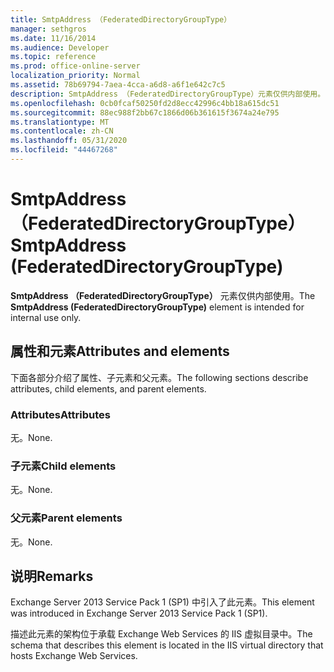 ```yaml
---
title: SmtpAddress （FederatedDirectoryGroupType）
manager: sethgros
ms.date: 11/16/2014
ms.audience: Developer
ms.topic: reference
ms.prod: office-online-server
localization_priority: Normal
ms.assetid: 78b69794-7aea-4cca-a6d8-a6f1e642c7c5
description: SmtpAddress （FederatedDirectoryGroupType）元素仅供内部使用。
ms.openlocfilehash: 0cb0fcaf50250fd2d8ecc42996c4bb18a615dc51
ms.sourcegitcommit: 88ec988f2bb67c1866d06b361615f3674a24e795
ms.translationtype: MT
ms.contentlocale: zh-CN
ms.lasthandoff: 05/31/2020
ms.locfileid: "44467268"
---
```

# <a name="smtpaddress-federateddirectorygrouptype"></a><span data-ttu-id="22bbb-103">SmtpAddress （FederatedDirectoryGroupType）</span><span class="sxs-lookup"><span data-stu-id="22bbb-103">SmtpAddress (FederatedDirectoryGroupType)</span></span>

<span data-ttu-id="22bbb-104">**SmtpAddress （FederatedDirectoryGroupType）** 元素仅供内部使用。</span><span class="sxs-lookup"><span data-stu-id="22bbb-104">The **SmtpAddress (FederatedDirectoryGroupType)** element is intended for internal use only.</span></span> 

## <a name="attributes-and-elements"></a><span data-ttu-id="22bbb-105">属性和元素</span><span class="sxs-lookup"><span data-stu-id="22bbb-105">Attributes and elements</span></span>

<span data-ttu-id="22bbb-106">下面各部分介绍了属性、子元素和父元素。</span><span class="sxs-lookup"><span data-stu-id="22bbb-106">The following sections describe attributes, child elements, and parent elements.</span></span>
  
### <a name="attributes"></a><span data-ttu-id="22bbb-107">Attributes</span><span class="sxs-lookup"><span data-stu-id="22bbb-107">Attributes</span></span>

<span data-ttu-id="22bbb-108">无。</span><span class="sxs-lookup"><span data-stu-id="22bbb-108">None.</span></span>
  
### <a name="child-elements"></a><span data-ttu-id="22bbb-109">子元素</span><span class="sxs-lookup"><span data-stu-id="22bbb-109">Child elements</span></span>

<span data-ttu-id="22bbb-110">无。</span><span class="sxs-lookup"><span data-stu-id="22bbb-110">None.</span></span>
  
### <a name="parent-elements"></a><span data-ttu-id="22bbb-111">父元素</span><span class="sxs-lookup"><span data-stu-id="22bbb-111">Parent elements</span></span>

<span data-ttu-id="22bbb-112">无。</span><span class="sxs-lookup"><span data-stu-id="22bbb-112">None.</span></span>
  
## <a name="remarks"></a><span data-ttu-id="22bbb-113">说明</span><span class="sxs-lookup"><span data-stu-id="22bbb-113">Remarks</span></span>

<span data-ttu-id="22bbb-114">Exchange Server 2013 Service Pack 1 (SP1) 中引入了此元素。</span><span class="sxs-lookup"><span data-stu-id="22bbb-114">This element was introduced in Exchange Server 2013 Service Pack 1 (SP1).</span></span>
  
<span data-ttu-id="22bbb-115">描述此元素的架构位于承载 Exchange Web Services 的 IIS 虚拟目录中。</span><span class="sxs-lookup"><span data-stu-id="22bbb-115">The schema that describes this element is located in the IIS virtual directory that hosts Exchange Web Services.</span></span>
  

